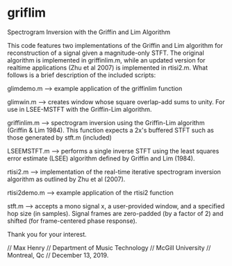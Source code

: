 # griflim
Spectrogram Inversion with the Griffin and Lim Algorithm

This code features two implementations of the Griffin and Lim algorithm for reconstruction of a signal given a magnitude-only STFT.  The original algorithm is implemented in griffinlim.m, while an updated version for realtime applications (Zhu et al 2007) is implemented in rtisi2.m.  What follows is a brief description of the included scripts:

glimdemo.m --> example application of the griffinlim function

glimwin.m --> creates window whose square overlap-add sums to unity.  For use in LSEE-MSTFT with the Griffin-Lim algorithm.

griffinlim.m --> spectrogram inversion using the Griffin-Lim algorithm (Griffin & Lim 1984).  This function expects a 2x's buffered STFT such as those generated by stft.m (included)

LSEEMSTFT.m --> performs a single inverse STFT using the least squares error estimate (LSEE) algorithm defined by Griffin and Lim (1984).

rtisi2.m --> implementation of the real-time iterative spectrogram inversion algorithm as outlined by Zhu et al (2007).

rtisi2demo.m --> example application of the rtisi2 function

stft.m --> accepts a mono signal x, a user-provided window, and a specified hop size (in samples).  Signal frames are zero-padded (by a factor of 2) and shifted (for frame-centered phase response). 


Thank you for your interest.

// Max Henry
// Department of Music Technology
// McGill University
// Montreal, Qc
// December 13, 2019.
